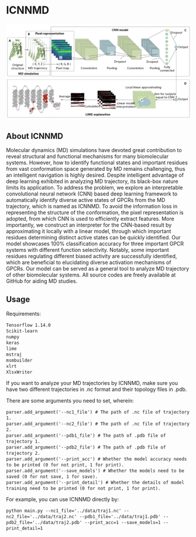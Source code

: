 # ICNNMD
![Image text](https://github.com/Jane-Liu97/ICNNMD/blob/main/cfg.png)

## About ICNNMD
Molecular dynamics (MD) simulations have devoted great contribution to reveal structural and functional mechanisms for many biomolecular systems. However, how to identify functional states and important residues from vast conformation space generated by MD remains challenging, thus an intelligent navigation is highly desired. Despite intelligent advantage of deep learning exhibited in analyzing MD trajectory, its black-box nature limits its application. To address the problem, we explore an interpretable convolutional neural network (CNN) based deep learning framework to automatically identify diverse active states of GPCRs from the MD trajectory, which is named as ICNNMD. To avoid the information loss in representing the structure of the conformation, the pixel representation is adopted, from which CNN is used to efficiently extract features. More importantly, we construct an interpreter for the CNN-based result by approximating it locally with a linear model, through which important residues determining distinct active states can be quickly identified. Our model showcases 100% classification accuracy for three important GPCR systems with different function selectivity. Notably, some important residues regulating different biased activity are successfully identified, which are beneficial to elucidating diverse activation mechanisms of GPCRs. Our model can be served as a general tool to analyze MD trajectory of other biomolecular systems. All source codes are freely available at GitHub for aiding MD studies. 


## Usage
Requirements:
```
Tensorflow 1.14.0
Scikit-learn
numpy
keras
lime
mstraj
msmbuilder
xlrt
XlsxWriter
```

If you want to analyze your MD trajectories by ICNNMD, make sure you have two different trajectories in .nc format and their topology files in .pdb. 
 
There are some arguments you need to set, wherein: 
```
parser.add_argument('--nc1_file') # The path of .nc file of trajectory 1. 
parser.add_argument('--nc2_file') # The path of .nc file of trajectory 2. 
parser.add_argument('--pdb1_file') # The path of .pdb file of trajectory 1. 
parser.add_argument('--pdb2_file') # The path of .pdb file of trajectory 2. 
parser.add_argument('--print_acc') # Whether the model accuracy needs to be printed (0 for not print, 1 for print). 
parser.add_argument('--save_models') # Whether the models need to be saved (0 for not save, 1 for save). 
parser.add_argument('--print_detail') # Whether the details of model training need to be printed (0 for not print, 1 for print). 
```

For example, you can use ICNNMD directly by:
```
python main.py --nc1_file='../data/traj1.nc' --nc2_file='../data/traj2.nc' --pdb1_file='../data/traj1.pdb' --pdb2_file='../data/traj2.pdb' --print_acc=1 --save_models=1 --print_detail=1
```

